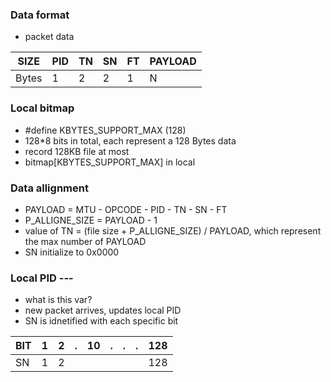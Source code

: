 ### Data format
+ packet data

| SIZE  | PID | TN  | SN  | FT  | PAYLOAD |
| ----- | --- | --- | --- | --- | ------- |
| Bytes | 1   | 2   | 2   | 1   | N       |

### Local bitmap
+ \#define KBYTES_SUPPORT_MAX  (128)
+ 128*8 bits in total, each represent a 128 Bytes data
+ record 128KB file at most
+ bitmap[KBYTES_SUPPORT_MAX] in local

### Data allignment
+ PAYLOAD = MTU - OPCODE - PID - TN - SN - FT
+ P_ALLIGNE_SIZE = PAYLOAD - 1
+ value of TN = (file size + P_ALLIGNE_SIZE) / PAYLOAD, which represent the max number of PAYLOAD
+ SN initialize to 0x0000

### Local PID ---
+ what is this var?
+ new packet arrives, updates local PID
+ SN is idnetified with each specific bit

| BIT | 1   | 2   | .   | 10  | .   | .   | .   | 128 |
| --- | --- | --- | --- | --- | --- | --- | --- | --- |
| SN  | 1   | 2   |     |     |     |     |     | 128 |
